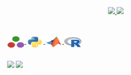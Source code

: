 ##

<div align="center">
  <a href="https://github.com/aschwertner">
  <img height="180em" src="https://github-readme-stats.vercel.app/api?username=aschwertner&show_icons=true&theme=dracula&include_all_commits=true&count_private=true"/>
  <img height="180em" src="https://github-readme-stats.vercel.app/api/top-langs/?username=aschwertner&layout=compact&langs_count=7&theme=dracula"/>
</div>

##

<div style="display: inline_block"><br>
  <img align="center" alt="Ander-Julia" height="30" width="40" src="https://raw.githubusercontent.com/devicons/devicon/master/icons/julia/julia-original.svg">
   <img align="center" alt="Ander-Python" height="30" width="40" src="https://raw.githubusercontent.com/devicons/devicon/master/icons/python/python-original.svg">
   <img align="center" alt="Ander-MatLab" height="30" width="40" src="https://raw.githubusercontent.com/devicons/devicon/master/icons/matlab/matlab-original.svg">
  <img align="center" alt="Ander-Julia" height="30" width="40" src="https://raw.githubusercontent.com/devicons/devicon/master/icons/r/r-original.svg">
</div>

##

<div>
  <a href="https://www.linkedin.com/in/anderson-ervino-schwertner" target="_blank"><img src="https://img.shields.io/badge/-LinkedIn-%230077B5?style=for-the-badge&logo=linkedin&logoColor=white" target="_blank"></a>
  <a href="https://www.researchgate.net/profile/Anderson-Schwertner" target="_blank"><img src="https://img.shields.io/badge/Research_Gate-00CCBB.svg?&style=for-the-badge&logo=ResearchGate&logoColor=white" target="_blank"></a>
</div>
